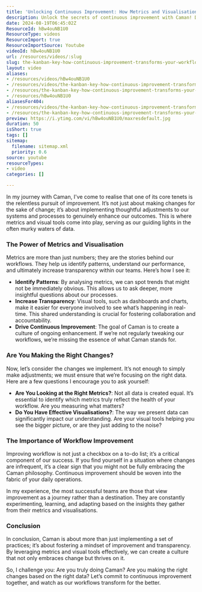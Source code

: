 ```yaml
---
title: 'Unlocking Continuous Improvement: How Metrics and Visualisation Drive Workflow Success'
description: Unlock the secrets of continuous improvement with Caman! Discover how metrics and visual tools can enhance your workflows and drive success.
date: 2024-08-19T06:45:02Z
ResourceId: hBw4ouNB1U0
ResourceType: videos
ResourceImport: true
ResourceImportSource: Youtube
videoId: hBw4ouNB1U0
url: /resources/videos/:slug
slug: the-kanban-key-how-continuous-improvement-transforms-your-workflow
layout: video
aliases:
- /resources/videos/hBw4ouNB1U0
- /resources/videos/the-kanban-key-how-continuous-improvement-transforms-your-workflow
- /resources/the-kanban-key-how-continuous-improvement-transforms-your-workflow
- /resources/hBw4ouNB1U0
aliasesFor404:
- /resources/videos/the-kanban-key-how-continuous-improvement-transforms-your-workflow
- /resources/the-kanban-key-how-continuous-improvement-transforms-your-workflow
preview: https://i.ytimg.com/vi/hBw4ouNB1U0/maxresdefault.jpg
duration: 50
isShort: true
tags: []
sitemap:
  filename: sitemap.xml
  priority: 0.6
source: youtube
resourceTypes:
- video
categories: []

---
```

In my journey with Caman, I've come to realise that one of its core tenets is the relentless pursuit of improvement. It’s not just about making changes for the sake of change; it’s about implementing thoughtful adjustments to our systems and processes to genuinely enhance our outcomes. This is where metrics and visual tools come into play, serving as our guiding lights in the often murky waters of data.

### The Power of Metrics and Visualisation

Metrics are more than just numbers; they are the stories behind our workflows. They help us identify patterns, understand our performance, and ultimately increase transparency within our teams. Here’s how I see it:

- **Identify Patterns**: By analysing metrics, we can spot trends that might not be immediately obvious. This allows us to ask deeper, more insightful questions about our processes.
- **Increase Transparency**: Visual tools, such as dashboards and charts, make it easier for everyone involved to see what’s happening in real-time. This shared understanding is crucial for fostering collaboration and accountability.
- **Drive Continuous Improvement**: The goal of Caman is to create a culture of ongoing enhancement. If we’re not regularly tweaking our workflows, we’re missing the essence of what Caman stands for.

### Are You Making the Right Changes?

Now, let’s consider the changes we implement. It’s not enough to simply make adjustments; we must ensure that we’re focusing on the right data. Here are a few questions I encourage you to ask yourself:

- **Are You Looking at the Right Metrics?**: Not all data is created equal. It’s essential to identify which metrics truly reflect the health of your workflow. Are you measuring what matters?
- **Do You Have Effective Visualisations?**: The way we present data can significantly impact our understanding. Are your visual tools helping you see the bigger picture, or are they just adding to the noise?

### The Importance of Workflow Improvement

Improving workflow is not just a checkbox on a to-do list; it’s a critical component of our success. If you find yourself in a situation where changes are infrequent, it’s a clear sign that you might not be fully embracing the Caman philosophy. Continuous improvement should be woven into the fabric of your daily operations.

In my experience, the most successful teams are those that view improvement as a journey rather than a destination. They are constantly experimenting, learning, and adapting based on the insights they gather from their metrics and visualisations.

### Conclusion

In conclusion, Caman is about more than just implementing a set of practices; it’s about fostering a mindset of improvement and transparency. By leveraging metrics and visual tools effectively, we can create a culture that not only embraces change but thrives on it. 

So, I challenge you: Are you truly doing Caman? Are you making the right changes based on the right data? Let’s commit to continuous improvement together, and watch as our workflows transform for the better.
